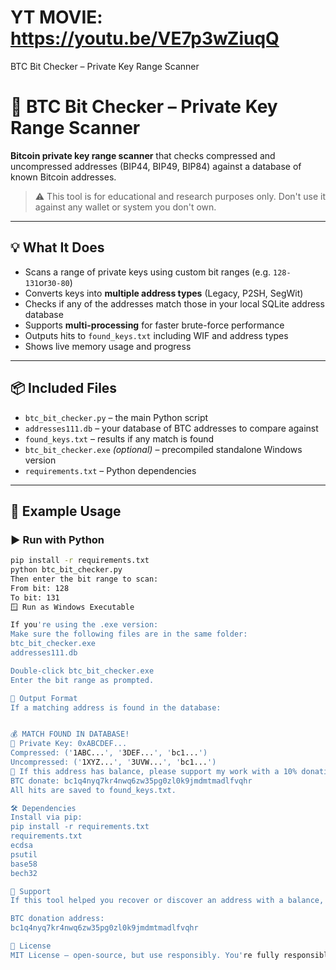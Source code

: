 # YT MOVIE: https://youtu.be/VE7p3wZiuqQ
BTC Bit Checker – Private Key Range Scanner
# 🧠 BTC Bit Checker – Private Key Range Scanner

**Bitcoin private key range scanner** that checks compressed and uncompressed addresses (BIP44, BIP49, BIP84) against a database of known Bitcoin addresses.

> ⚠️ This tool is for educational and research purposes only. Don't use it against any wallet or system you don't own.

---

## 💡 What It Does

- Scans a range of private keys using custom bit ranges (e.g. `128-131`or`30-80`)
- Converts keys into **multiple address types** (Legacy, P2SH, SegWit)
- Checks if any of the addresses match those in your local SQLite address database
- Supports **multi-processing** for faster brute-force performance
- Outputs hits to `found_keys.txt` including WIF and address types
- Shows live memory usage and progress

---

## 📦 Included Files

- `btc_bit_checker.py` – the main Python script
- `addresses111.db` – your database of BTC addresses to compare against
- `found_keys.txt` – results if any match is found
- `btc_bit_checker.exe` *(optional)* – precompiled standalone Windows version
- `requirements.txt` – Python dependencies

---

## 🧪 Example Usage

### ▶️ Run with Python

```bash
pip install -r requirements.txt
python btc_bit_checker.py
Then enter the bit range to scan:
From bit: 128
To bit: 131
🪟 Run as Windows Executable

If you're using the .exe version:
Make sure the following files are in the same folder:
btc_bit_checker.exe
addresses111.db

Double-click btc_bit_checker.exe
Enter the bit range as prompted.

🧾 Output Format
If a matching address is found in the database:


💰 MATCH FOUND IN DATABASE!
🔑 Private Key: 0xABCDEF...
Compressed: ('1ABC...', '3DEF...', 'bc1...')
Uncompressed: ('1XYZ...', '3UVW...', 'bc1...')
🎁 If this address has balance, please support my work with a 10% donation!
BTC donate: bc1q4nyq7kr4nwq6zw35pg0zl0k9jmdmtmadlfvqhr
All hits are saved to found_keys.txt.

🛠 Dependencies
Install via pip:
pip install -r requirements.txt
requirements.txt
ecdsa
psutil
base58
bech32

🙏 Support
If this tool helped you recover or discover an address with a balance, consider donating to support continued development:

BTC donation address:
bc1q4nyq7kr4nwq6zw35pg0zl0k9jmdmtmadlfvqhr

📝 License
MIT License – open-source, but use responsibly. You're fully responsible for how you use this tool.
